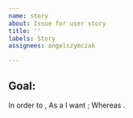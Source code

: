 ```yaml
---
name: story
about: Issue for user story
title: ''
labels: Story
assignees: angelszymczak

---
```


## Goal:
In order to <achieve some business value>,
As a <stakeholder type>
I want <some new system feature>;
Whereas <what we already have in the product>.
